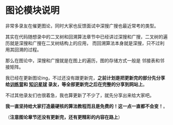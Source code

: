 
# 图论模块说明


非常多录友在催更图论，同时大家也反馈面试中深搜广搜也最近常考的类型。

其实在代码随想录中的二叉树和回溯算法章节中已经讲过深搜和广搜，二叉树的遍历就是深搜和广搜在二叉树结构上的应用， 而回溯算法本身就是深搜，只不过利用其回溯的过程。

那么在图论中，深搜和广搜就是在图上的遍历，图的存储方式一般是 邻接表和邻接矩阵。

我已经在更新图论ing，不过还没有跟更新完，**之前计划是把更新完的部分先分享给[训练营](./xunlianying.html)和 [知识星球](./kstar.md) 录友，等全部更新完之后在完整的分享到网站上**。 

不过其他录友们也很着急，我也算更新了不少了，就先分享出来给大家吧。 

**我一直坚持给大家打造最硬核的算法教程而且是免费的！这一点一直都不会变！**。

（**注意图论章节还没有更新完，还有更精彩的内容在路上**） 

<!-- ### 深搜广搜 -->

<!-- * [图论：深度优先搜索理论基础](../图论深搜理论基础.md) -->
<!-- * [图论：797.所有可能的路径](../0797.所有可能的路径.md) -->
<!-- * [图论：广度优先搜索理论基础](../图论广搜理论基础.md) -->
<!-- * [图论：200.岛屿数量.深搜版](../0200.岛屿数量.深搜版.md) -->
<!-- * [图论：200.岛屿数量.广搜版](../0200.岛屿数量.广搜版.md) -->
<!-- * [图论：695.岛屿的最大面积](../0695.岛屿的最大面积.md) -->
<!-- * [图论：1020.飞地的数量](../1020.飞地的数量.md) -->
<!-- * [图论：130.被围绕的区域](../0130.被围绕的区域.md) -->
<!-- * [图论：417.太平洋大西洋水流问题](../0417.太平洋大西洋水流问题.md) -->
<!-- * [图论：827.最大人工岛](../0827.最大人工岛.md) -->
<!-- * [图论：127.单词接龙](../0127.单词接龙.md) -->
<!-- * [图论：841.钥匙和房间](../0841.钥匙和房间.md) -->
<!-- * [图论：463.岛屿的周长](../0463.岛屿的周长.md) -->

<!-- ### 并查集 --> 

<!-- * [图论：并查集理论基础](../图论并查集理论基础.md) -->
<!-- * [图论：1971.寻找图中是否存在路径](../1971.寻找图中是否存在路径.md) -->
<!-- * [图论：0684.冗余连接](../0684.冗余连接.md) -->
<!-- * [图论：0685.冗余连接II](../0685.冗余连接II.md) -->

<!-- （正在更新中） -->

<!-- <Valine></Valine> -->
